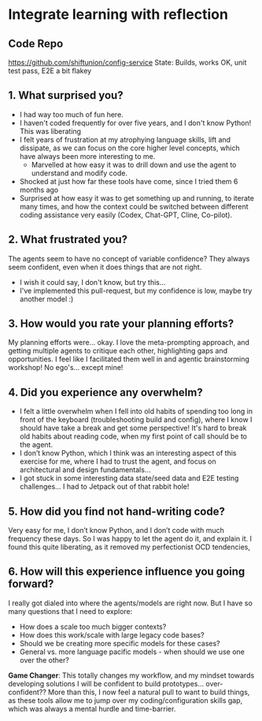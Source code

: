 # Integrate learning with reflection

## Code Repo
https://github.com/shiftunion/config-service
State: Builds, works OK, unit test pass, E2E a bit flakey

## 1. What surprised you?
- I had way too much of fun here. 
- I haven't coded frequently for over five years, and I don't know Python! This was liberating
- I felt years of frustration at my atrophying language skills, lift and dissipate, as we can focus on the core higher level concepts, which have always been more interesting to me.
    - Marvelled at how easy it was to drill down and use the agent to understand and modify code.
- Shocked at just how far these tools have come, since I tried them 6 months ago
- Surprised at how easy it was to get something up and running, to iterate many times, and how the context could be switched between different coding assistance very easily (Codex, Chat-GPT, Cline, Co-pilot).

## 2. What frustrated you?
The agents seem to have no concept of variable confidence? They always seem confident, even when it does things that are not right. 
- I wish it could say, I don't know, but try this...
- I've implemented this pull-request, but my confidence is low, maybe try another model :)

## 3. How would you rate your planning efforts?
My planning efforts were... okay. I love the meta-prompting approach, and getting multiple agents to critique each other, highlighting gaps and opportunities.
I feel like I facilitated them well in and agentic brainstorming workshop! No ego's... except mine!

## 4. Did you experience any overwhelm?
- I felt a little overwhelm when I fell into old habits of spending too long in front of the keyboard (troubleshooting build and config), where I know I should have take a break and get some perspective! It's hard to break old habits about reading code, when my first point of call should be to the agent.
- I don’t know Python, which I think was an interesting aspect of this exercise for me, where I had to trust the agent, and focus on architectural and design fundamentals…
- I got stuck in some interesting data state/seed data and E2E testing challenges... I had to Jetpack out of that rabbit hole!

## 5. How did you find not hand-writing code?
Very easy for me, I don’t know Python, and I don’t code with much frequency these days. So I was happy to let the agent do it, and explain it. I found this quite liberating, as it removed my perfectionist OCD tendencies,

## 6. How will this experience influence you going forward?
I really got dialed into where the agents/models are right now. But I have so many questions that I need to explore:
  - How does a scale too much bigger contexts? 
  - How does this work/scale with large legacy code bases? 
  - Should we be creating more specific models for these cases? 
  - General vs. more language pacific models - when should we use one over the other?

**Game Changer**: 
This totally changes my workflow, and my mindset towards developing solutions
I will be confident to build prototypes... over-confident??
More than this, I now feel a natural pull to want to build things, as these tools allow me to jump over my coding/configuration skills gap, which was always a mental hurdle and time-barrier.


